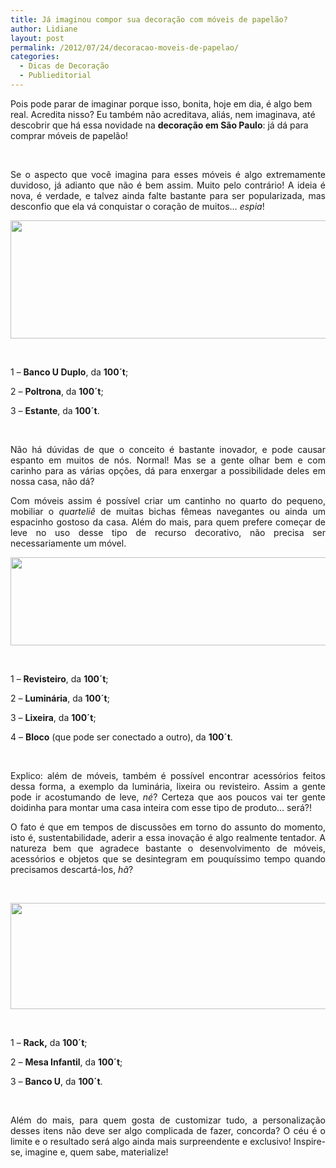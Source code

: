 ```yaml
---
title: Já imaginou compor sua decoração com móveis de papelão?
author: Lidiane
layout: post
permalink: /2012/07/24/decoracao-moveis-de-papelao/
categories:
  - Dicas de Decoração
  - Publieditorial
---
```

Pois pode parar de imaginar porque isso, bonita, hoje em dia, é algo bem real. Acredita nisso? Eu também não acreditava, aliás, nem imaginava, até descobrir que há essa novidade na **decoração em São Paulo**: já dá para comprar móveis de papelão!

&nbsp;

<p align="justify">
  Se o aspecto que você imagina para esses móveis é algo extremamente duvidoso, já adianto que não é bem assim. Muito pelo contrário! A ideia é nova, é verdade, e talvez ainda falte bastante para ser popularizada, mas desconfio que ela vá conquistar o coração de muitos… <em>espia</em>!
</p>

<!--more-->

<p align="center">
  <a href="http://www.trololodemulher.com.br/2012/07/24/decoracao-moveis-de-papelao/decoracao-moveis-papelao/" rel="attachment wp-att-8912"><img class="alignnone size-full wp-image-8912" title="DECORACAO-MOVEIS-PAPELAO" src="https://www.trololodemulher.com.br/2012/07/DECORACAO-MOVEIS-PAPELAO.png" alt="" width="555" height="189" /></a>
</p>

&nbsp;

1 – **Banco U Duplo**, da **100´t**;

2 – **Poltrona**, da **100´t**;

3 – **Estante**, da **100´t**.

&nbsp;

<p align="justify">
  Não há dúvidas de que o conceito é bastante inovador, e pode causar espanto em muitos de nós. Normal! Mas se a gente olhar bem e com carinho para as várias opções, dá para enxergar a possibilidade deles em nossa casa, não dá?
</p>

<p align="justify">
  Com móveis assim é possível criar um cantinho no quarto do pequeno, mobiliar o <em>quarteliê</em> de muitas bichas fêmeas navegantes ou ainda um espacinho gostoso da casa. Além do mais, para quem prefere começar de leve no uso desse tipo de recurso decorativo, não precisa ser necessariamente um móvel.
</p>

<p style="text-align: center;">
  <a href="http://www.trololodemulher.com.br/2012/07/24/decoracao-moveis-de-papelao/decoracao-moveis-papelao2/" rel="attachment wp-att-8917"><img class="alignnone size-full wp-image-8917" title="DECORACAO-MOVEIS-PAPELAO[2]" src="https://www.trololodemulher.com.br/2012/07/DECORACAO-MOVEIS-PAPELAO2-.jpg" alt="" width="600" height="141" /></a>
</p>

&nbsp;

1 – **Revisteiro**, da **100´t**;

2 – **Luminária**, da **100´t**;

3 – **Lixeira**, da **100´t**;

4 – **Bloco** (que pode ser conectado a outro), da **100´t**.

&nbsp;

<p align="justify">
  Explico: além de móveis, também é possível encontrar acessórios feitos dessa forma, a exemplo da luminária, lixeira ou revisteiro. Assim a gente pode ir acostumando de leve, <em>né</em>? Certeza que aos poucos vai ter gente doidinha para montar uma casa inteira com esse tipo de produto… será?!
</p>

<p align="justify">
  O fato é que em tempos de discussões em torno do assunto do momento, isto é, sustentabilidade, aderir a essa inovação é algo realmente tentador. A natureza bem que agradece bastante o desenvolvimento de móveis, acessórios e objetos que se desintegram em pouquíssimo tempo quando precisamos descartá-los, <em>hã</em>?
</p>

&nbsp;

<p align="center">
  <a href="http://www.trololodemulher.com.br/2012/07/24/decoracao-moveis-de-papelao/decoracao-moveis-papelao3/" rel="attachment wp-att-8914"><img class="alignnone size-full wp-image-8914" title="DECORACAO-MOVEIS-PAPELAO[3]" src="https://www.trololodemulher.com.br/2012/07/DECORACAO-MOVEIS-PAPELAO3.png" alt="" width="552" height="170" /></a>
</p>

&nbsp;

1 – **Rack,** da **100´t**;

2 – **Mesa Infantil**, da **100´t**;

3 – **Banco U**, da **100´t**.

&nbsp;

<p align="justify">
  Além do mais, para quem gosta de customizar tudo, a personalização desses itens não deve ser algo complicada de fazer, concorda? O céu é o limite e o resultado será algo ainda mais surpreendente e exclusivo! Inspire-se, imagine e, quem sabe, materialize!
</p>